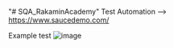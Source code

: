 "# SQA_RakaminAcademy" 
Test Automation --> https://www.saucedemo.com/

Example test
![image](https://github.com/daanangp/SQA_RakaminAcademy/assets/30034924/85f95cdc-af2d-4c98-9113-7df06279337c)


    
